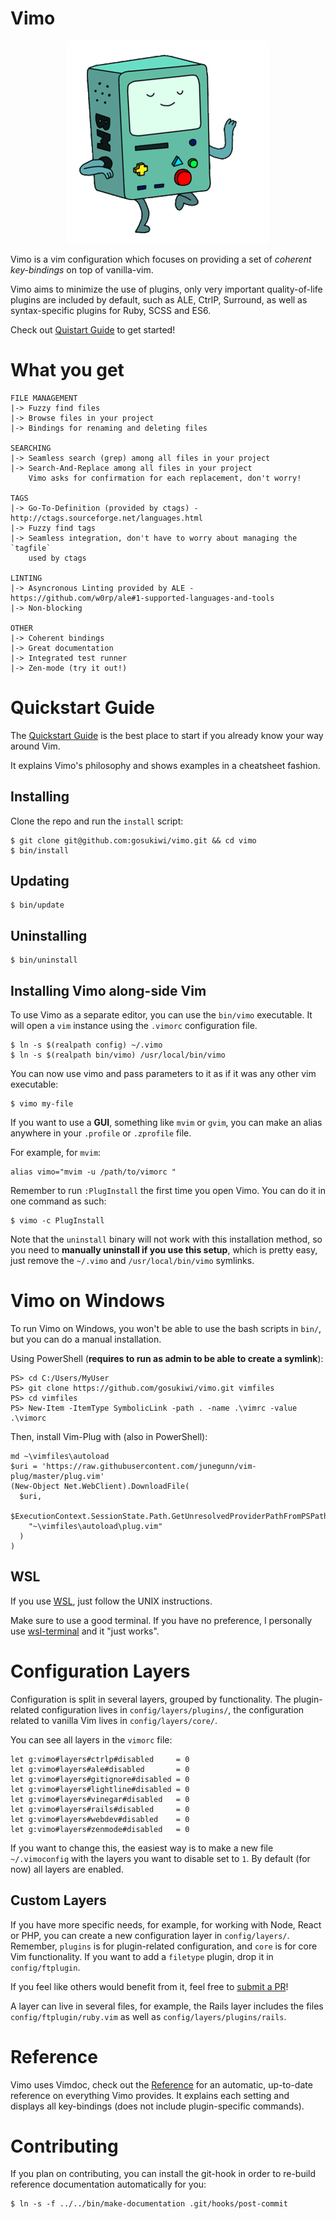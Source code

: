 # Vimo

<p align="center">
  <img src="img/logo.gif">
</p>

Vimo is a vim configuration which focuses on providing a set of _coherent
key-bindings_ on top of vanilla-vim.

Vimo aims to minimize the use of plugins, only very important quality-of-life
plugins are included by default, such as ALE, CtrlP, Surround, as well as
syntax-specific plugins for Ruby, SCSS and ES6.

Check out [Quistart Guide](doc/quick-start-guide.md) to get started!

# What you get

    FILE MANAGEMENT
    |-> Fuzzy find files
    |-> Browse files in your project
    |-> Bindings for renaming and deleting files

    SEARCHING
    |-> Seamless search (grep) among all files in your project
    |-> Search-And-Replace among all files in your project
        Vimo asks for confirmation for each replacement, don't worry!

    TAGS
    |-> Go-To-Definition (provided by ctags) - http://ctags.sourceforge.net/languages.html
    |-> Fuzzy find tags
    |-> Seamless integration, don't have to worry about managing the `tagfile`
        used by ctags

    LINTING
    |-> Asyncronous Linting provided by ALE - https://github.com/w0rp/ale#1-supported-languages-and-tools
    |-> Non-blocking

    OTHER
    |-> Coherent bindings
    |-> Great documentation
    |-> Integrated test runner
    |-> Zen-mode (try it out!)

# Quickstart Guide
The [Quickstart Guide](doc/quick-start-guide.md) is the best place to start if
you already know your way around Vim.

It explains Vimo's philosophy and shows examples in a cheatsheet fashion.

## Installing
Clone the repo and run the `install` script:

    $ git clone git@github.com:gosukiwi/vimo.git && cd vimo
    $ bin/install

## Updating

    $ bin/update

## Uninstalling

    $ bin/uninstall

## Installing Vimo along-side Vim
To use Vimo as a separate editor, you can use the `bin/vimo` executable. It will
open a `vim` instance using the `.vimorc` configuration file.

    $ ln -s $(realpath config) ~/.vimo
    $ ln -s $(realpath bin/vimo) /usr/local/bin/vimo

You can now use vimo and pass parameters to it as if it was any other vim
executable:

    $ vimo my-file

If you want to use a __GUI__, something like `mvim` or `gvim`, you can make an
alias anywhere in your `.profile` or `.zprofile` file. 

For example, for `mvim`:

    alias vimo="mvim -u /path/to/vimorc "

Remember to run `:PlugInstall` the first time you open Vimo. You can do it in
one command as such:

    $ vimo -c PlugInstall

Note that the `uninstall` binary will not work with this installation method, so
you need to __manually uninstall if you use this setup__, which is pretty easy,
just remove the `~/.vimo` and `/usr/local/bin/vimo` symlinks.

# Vimo on Windows
To run Vimo on Windows, you won't be able to use the bash scripts in `bin/`,
but you can do a manual installation.

Using PowerShell (__requires to run as admin to be able to create a symlink__):

    PS> cd C:/Users/MyUser
    PS> git clone https://github.com/gosukiwi/vimo.git vimfiles
    PS> cd vimfiles
    PS> New-Item -ItemType SymbolicLink -path . -name .\vimrc -value .\vimorc

Then, install Vim-Plug with (also in PowerShell):

    md ~\vimfiles\autoload
    $uri = 'https://raw.githubusercontent.com/junegunn/vim-plug/master/plug.vim'
    (New-Object Net.WebClient).DownloadFile(
      $uri,
      $ExecutionContext.SessionState.Path.GetUnresolvedProviderPathFromPSPath(
        "~\vimfiles\autoload\plug.vim"
      )
    )

## WSL
If you use
[WSL](http://wsl-guide.org/en/latest/http://wsl-guide.org/en/latest/), just follow 
the UNIX instructions.

Make sure to use a good terminal. If you have no preference, I personally use
[wsl-terminal](https://github.com/goreliu/wsl-terminal) and it "just works".

# Configuration Layers
Configuration is split in several layers, grouped by functionality. The
plugin-related configuration lives in `config/layers/plugins/`, the
configuration related to vanilla Vim lives in `config/layers/core/`.

You can see all layers in the `vimorc` file:

    let g:vimo#layers#ctrlp#disabled     = 0
    let g:vimo#layers#ale#disabled       = 0
    let g:vimo#layers#gitignore#disabled = 0
    let g:vimo#layers#lightline#disabled = 0
    let g:vimo#layers#vinegar#disabled   = 0
    let g:vimo#layers#rails#disabled     = 0
    let g:vimo#layers#webdev#disabled    = 0
    let g:vimo#layers#zenmode#disabled   = 0

If you want to change this, the easiest way is to make a new file
`~/.vimoconfig` with the layers you want to disable set to `1`. By default (for
now) all layers are enabled.

## Custom Layers
If you have more specific needs, for example, for working with Node, React or
PHP, you can create a new configuration layer in `config/layers/`. Remember,
`plugins` is for plugin-related configuration, and `core` is for core Vim
functionality. If you want to add a `filetype` plugin, drop it in
`config/ftplugin`.

If you feel like others would benefit from it, feel free to [submit a
PR](https://github.com/gosukiwi/vimo/pulls)!

A layer can live in several files, for example, the Rails layer includes the
files `config/ftplugin/ruby.vim` as well as `config/layers/plugins/rails`.

# Reference
Vimo uses Vimdoc, check out the [Reference](doc/reference.md) for an automatic,
up-to-date reference on everything Vimo provides. It explains each setting and
displays all key-bindings (does not include plugin-specific commands).

# Contributing
If you plan on contributing, you can install the git-hook in order to re-build
reference documentation automatically for you:

    $ ln -s -f ../../bin/make-documentation .git/hooks/post-commit
